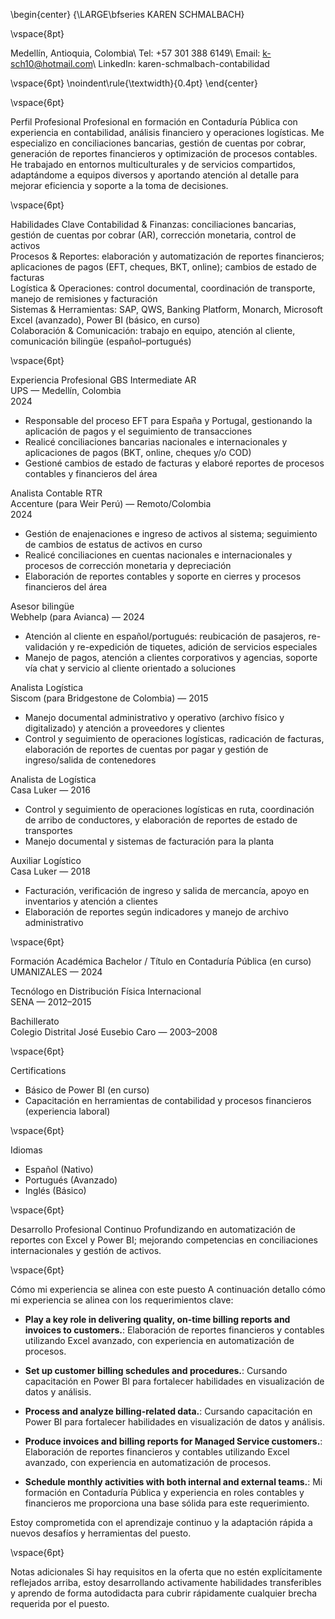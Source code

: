\begin{center} {\LARGE\bfseries KAREN SCHMALBACH}

\vspace{8pt}

Medellín, Antioquia, Colombia\ Tel: +57 301 388 6149\ Email: k-sch10@hotmail.com\ LinkedIn: karen-schmalbach-contabilidad

\vspace{6pt} \noindent\rule{\textwidth}{0.4pt} \end{center}

\vspace{6pt}

Perfil Profesional
Profesional en formación en Contaduría Pública con experiencia en contabilidad, análisis financiero y operaciones logísticas. Me especializo en conciliaciones bancarias, gestión de cuentas por cobrar, generación de reportes financieros y optimización de procesos contables. He trabajado en entornos multiculturales y de servicios compartidos, adaptándome a equipos diversos y aportando atención al detalle para mejorar eficiencia y soporte a la toma de decisiones.

\vspace{6pt}

Habilidades Clave
Contabilidad & Finanzas: conciliaciones bancarias, gestión de cuentas por cobrar (AR), corrección monetaria, control de activos  
Procesos & Reportes: elaboración y automatización de reportes financieros; aplicaciones de pagos (EFT, cheques, BKT, online); cambios de estado de facturas  
Logística & Operaciones: control documental, coordinación de transporte, manejo de remisiones y facturación  
Sistemas & Herramientas: SAP, QWS, Banking Platform, Monarch, Microsoft Excel (avanzado), Power BI (básico, en curso)  
Colaboración & Comunicación: trabajo en equipo, atención al cliente, comunicación bilingüe (español–portugués)

\vspace{6pt}

Experiencia Profesional
GBS Intermediate AR  
UPS — Medellín, Colombia  
2024

- Responsable del proceso EFT para España y Portugal, gestionando la aplicación de pagos y el seguimiento de transacciones  
- Realicé conciliaciones bancarias nacionales e internacionales y aplicaciones de pagos (BKT, online, cheques y/o COD)  
- Gestioné cambios de estado de facturas y elaboré reportes de procesos contables y financieros del área

Analista Contable RTR  
Accenture (para Weir Perú) — Remoto/Colombia  
2024

- Gestión de enajenaciones e ingreso de activos al sistema; seguimiento de cambios de estatus de activos en curso  
- Realicé conciliaciones en cuentas nacionales e internacionales y procesos de corrección monetaria y depreciación  
- Elaboración de reportes contables y soporte en cierres y procesos financieros del área

Asesor bilingüe  
Webhelp (para Avianca) — 2024

- Atención al cliente en español/portugués: reubicación de pasajeros, re-validación y re-expedición de tiquetes, adición de servicios especiales  
- Manejo de pagos, atención a clientes corporativos y agencias, soporte vía chat y servicio al cliente orientado a soluciones

Analista Logística  
Siscom (para Bridgestone de Colombia) — 2015

- Manejo documental administrativo y operativo (archivo físico y digitalizado) y atención a proveedores y clientes  
- Control y seguimiento de operaciones logísticas, radicación de facturas, elaboración de reportes de cuentas por pagar y gestión de ingreso/salida de contenedores

Analista de Logística  
Casa Luker — 2016

- Control y seguimiento de operaciones logísticas en ruta, coordinación de arribo de conductores, y elaboración de reportes de estado de transportes  
- Manejo documental y sistemas de facturación para la planta

Auxiliar Logístico  
Casa Luker — 2018

- Facturación, verificación de ingreso y salida de mercancía, apoyo en inventarios y atención a clientes  
- Elaboración de reportes según indicadores y manejo de archivo administrativo

\vspace{6pt}

Formación Académica
Bachelor / Título en Contaduría Pública (en curso)  
UMANIZALES — 2024

Tecnólogo en Distribución Física Internacional  
SENA — 2012–2015

Bachillerato  
Colegio Distrital José Eusebio Caro — 2003–2008

\vspace{6pt}

Certifications
- Básico de Power BI (en curso)  
- Capacitación en herramientas de contabilidad y procesos financieros (experiencia laboral)

\vspace{6pt}

Idiomas
- Español (Nativo)  
- Portugués (Avanzado)  
- Inglés (Básico)

\vspace{6pt}

Desarrollo Profesional Continuo
Profundizando en automatización de reportes con Excel y Power BI; mejorando competencias en conciliaciones internacionales y gestión de activos.

\vspace{6pt}

Cómo mi experiencia se alinea con este puesto
A continuación detallo cómo mi experiencia se alinea con los requerimientos clave:

- **Play a key role in delivering quality, on-time billing reports and invoices to customers.**: Elaboración de reportes financieros y contables utilizando Excel avanzado, con experiencia en automatización de procesos.

- **Set up customer billing schedules and procedures.**: Cursando capacitación en Power BI para fortalecer habilidades en visualización de datos y análisis.

- **Process and analyze billing-related data.**: Cursando capacitación en Power BI para fortalecer habilidades en visualización de datos y análisis.

- **Produce invoices and billing reports for Managed Service customers.**: Elaboración de reportes financieros y contables utilizando Excel avanzado, con experiencia en automatización de procesos.

- **Schedule monthly activities with both internal and external teams.**: Mi formación en Contaduría Pública y experiencia en roles contables y financieros me proporciona una base sólida para este requerimiento.


Estoy comprometida con el aprendizaje continuo y la adaptación rápida a nuevos desafíos y herramientas del puesto.

\vspace{6pt}

Notas adicionales
Si hay requisitos en la oferta que no estén explícitamente reflejados arriba, estoy desarrollando activamente habilidades transferibles y aprendo de forma autodidacta para cubrir rápidamente cualquier brecha requerida por el puesto.
